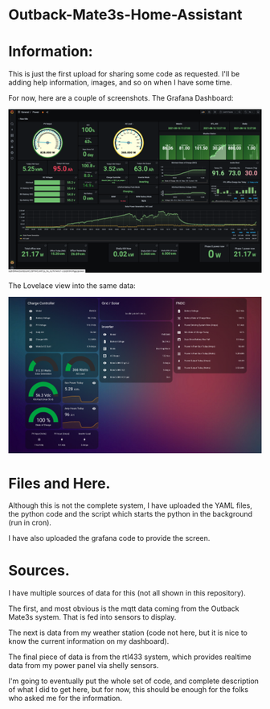 # Outback-Mate3s-Home-Assistant

# Information: 

This is just the first upload for sharing some code as requested. 
I'll be adding help information, images, and so on when I have some time. 

For now, here are a couple of screenshots. 
The Grafana Dashboard:

![Screenshot](./grafana_view.png)

The Lovelace view into the same data: 

![Screenshot](./lovelace_view.png)

# Files and Here. 

Although this is not the complete system, I have uploaded the YAML files, the python code and the script which starts the python in the background (run in cron).  

I have also uploaded the grafana code to provide the screen. 

# Sources. 

I have multiple sources of data for this (not all shown in this repository). 

The first, and most obvious is the mqtt data coming from the Outback Mate3s system.
That is fed into sensors to display. 

The next is data from my weather station (code not here, but it is nice to know the current information on my dashboard). 

The final piece of data is from the rtl433 system, which provides realtime data from my power panel via shelly sensors. 

I'm going to eventually put the whole set of code, and complete description of what I did to get here, but for now, 
this should be enough for the folks who asked me for the information. 

